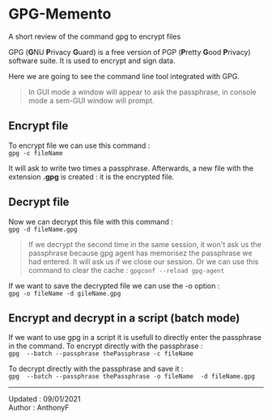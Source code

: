 # GPG-Memento

A short review of the command gpg to encrypt files

GPG (**G**NU **P**rivacy **G**uard) is a free version of PGP (**P**retty **G**ood **P**rivacy) software suite. It is used to encrypt and sign data.

Here we are going to see the command line tool integrated with GPG.
> In GUI mode a window will appear to ask the passphrase, in console mode a sem-GUI window will prompt.

## Encrypt file

To encrypt file we can use this command :  
`gpg -c fileName`

It will ask to write two times a passphrase. Afterwards, a new file with the extension **.gpg** is created : it is the encrypted file.

## Decrypt file

Now we can decrypt this file with this command :  
`gpg -d fileName.gpg`

> If we decrypt the second time in the same session, it won't ask us the passphrase because gpg  agent has memorisez the passphrase we had entered. It will ask us if we close our session. Or we can use this command to clear the cache : `gpgconf --reload gpg-agent`

If we want to save the decrypted file we can use the -o option :  
`gpg -o fileName -d gileName.gpg`

## Encrypt and decrypt in a script (batch mode)

If we want to use gpg in a script it is usefull to directly enter the passphrase in the command.
To encrypt directly with the passphrase :  
`gpg  --batch --passphrase thePassphrase -c fileName`

To decrypt directly with the passphrase and save it :  
`gpg  --batch --passphrase thePassphrase -o fileName  -d fileName.gpg`

___
Updated : 09/01/2021  
Author : AnthonyF
